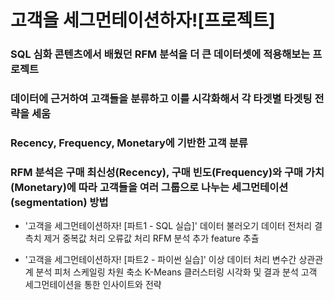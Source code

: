 # 고객을 세그먼테이션하자![프로젝트]

### SQL 심화 콘텐츠에서 배웠던 RFM 분석을 더 큰 데이터셋에 적용해보는 프로젝트
### 데이터에 근거하여 고객들을 분류하고 이를 시각화해서 각 타겟별 타겟팅 전략을 세움

### Recency, Frequency, Monetary에 기반한 고객 분류
### RFM 분석은 구매 최신성(Recency), 구매 빈도(Frequency)와 구매 가치(Monetary)에 따라 고객들을 여러 그룹으로 나누는 세그먼테이션(segmentation) 방법

* '고객을 세그먼테이션하자! [파트1 - SQL 실습]'
데이터 불러오기
데이터 전처리
결측치 제거
중복값 처리
오류값 처리
RFM 분석
추가 feature 추츌

* '고객을 세그먼테이션하자! [파트2 - 파이썬 실습]'
이상 데이터 처리
변수간 상관관계 분석
피처 스케일링
차원 축소
K-Means 클러스터링
시각화 및 결과 분석
고객 세그먼테이션을 통한 인사이트와 전략
